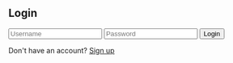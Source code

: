 <!DOCTYPE html>
<html lang="en">
<head>
  <meta charset="UTF-8" />
  <meta name="viewport" content="width=device-width, initial-scale=1.0"/>
  <title>Login Page</title>
  <link rel="stylesheet" href="styles.css" />
</head>
<body>
  <div class="login-container">
    <form class="login-form">
      <h2>Login</h2>
      <input type="text" placeholder="Username" required />
      <input type="password" placeholder="Password" required />
      <button type="submit">Login</button>
      <p class="signup-link">Don't have an account? <a href="#">Sign up</a></p>
    </form>
  </div>
</body>
</html>
